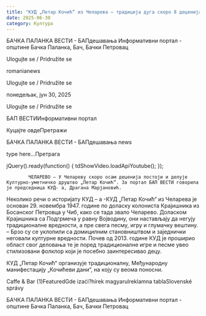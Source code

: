 ```yaml
---
title: "КУД „Петар Кочић“ из Челарева – традиција дуга скоро 8 деценија (ВИДЕО)"
date: 2025-06-30
category: Култура
---
```


БАЧКА ПАЛАНКА ВЕСТИ - БАПдешавања Информативни портал - општине Бачка Паланка, Бач, Бачки Петровац

Ulogujte se / Pridružite se

romanianews

Ulogujte se / Pridružite se

понедељак, јун 30, 2025

Ulogujte se / Pridružite se

БАП ВЕСТИИнформативни портал

Куцајте овдеПретражи

БАЧКА ПАЛАНКА ВЕСТИ - БАПдешавања news

type here...Претрага

jQuery().ready(function() {
                            tdShowVideo.loadApiYoutube(); 
                        });
                        
                    
            ЧЕЛАРЕВО – У Челареву скоро осам деценија постоји и делује Културно-уметничко друштво „Петар Кочић“. За портал БАП ВЕСТИ говорила је председница КУД- а, Драгана Марјановић.

Неколико речи о историјату КУД – а
-КУД „Петар Кочић“ из Челарева је основан 29. новембра 1947. године по доласку колониста Крајишника из Босанског Петровца у Чиб, како се тада звало Челарево. Доласком Крајишника са Подгрмеча у равну Војводину, они настављају да негују традиционалне вредности, а пре свега песму, игру и глумачку вештину.
– Брзо су се уклопили са домицилним становништвом и заједнички неговали културне вредности. Почев од 2013. године КУД је проширио област свог деловања те је поред традиционалне игре и песме увео стилизовани фолклор који је посебно заинтересивао децу.


КУД „Петар Кочић“ организује традиционалну, Међународну манифестацију „Кочићеви дани“, на коју су веома поносни.

Caffe & Bar (1)FeaturedGde izaći?hírek magyarulreklamna tablaSlovenské správy

БАЧКА ПАЛАНКА ВЕСТИ - БАПдешавања Информативни портал - општине Бачка Паланка, Бач, Бачки Петровац
